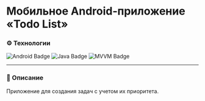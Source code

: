 # Мобильное Android-приложение «Todo List»

### ⚙️ Технологии 
![Android Badge](https://img.shields.io/badge/Android-3DDC84?style=for-the-badge&logo=android&logoColor=white)
![Java Badge](https://img.shields.io/badge/Java-ED8B00?style=for-the-badge&logo=java&logoColor=white)
![MVVM Badge](https://img.shields.io/badge/MVVM-000000?style=for-the-badge&logo=mvvm&logoColor=white)

---

### 📄 Описание
Приложение для создания задач с учетом их приоритета.
